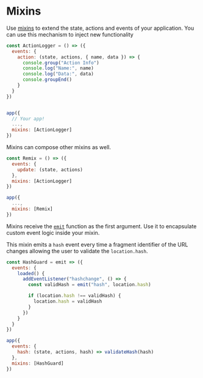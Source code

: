 # Mixins

Use [mixins](/docs/api.md#mixins) to extend the state, actions and events of your application. You can use this mechanism to inject new functionality

```jsx
const ActionLogger = () => ({
  events: {
    action: (state, actions, { name, data }) => {
      console.group("Action Info")
      console.log("Name:", name)
      console.log("Data:", data)
      console.groupEnd()
    }
  }
})


app({
  // Your app!
  ...,
  mixins: [ActionLogger]
})
```



Mixins can compose other mixins as well.

```jsx
const Remix = () => ({
  events: {
    update: (state, actions)
  },
  mixins: [ActionLogger]
})

app({
  ...,
  mixins: [Remix]
})
```

Mixins receive the [`emit`](/docs/api.md#emit) function as the first argument. Use it to encapsulate custom event logic inside your mixin.

This mixin emits a `hash` event every time a fragment identifier of the URL changes allowing the user to validate the `location.hash`.

```jsx
const HashGuard = emit => ({
  events: {
    loaded() {
      addEventListener("hashchange", () => {
        const validHash = emit("hash", location.hash)

        if (location.hash !== validHash) {
          location.hash = validHash
        }
      })
    }
  }
})

app({
  events: {
    hash: (state, actions, hash) => validateHash(hash)
  },
  mixins: [HashGuard]
})
```



